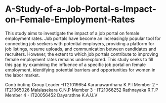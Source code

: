 # A-Study-of-a-Job-Portal-s-Impact-on-Female-Employment-Rates

This study aims to investigate the impact of a job portal on female employment rates. Job portals have become an increasingly popular tool for connecting job seekers with potential employers, providing a platform for job listings, resume uploads, and communication between candidates and recruiters. However, the extent to which job portals contribute to improving female employment rates remains underexplored. This study seeks to fill this gap by examining the influence of a specific job portal on female employment, identifying potential barriers and opportunities for women in the labor market.



Contributing
Group Leader -IT21019654 Karunawardhana K.P.I
Member 2 - IT21065026 Malalasekara C.N.P
Member 3 - IT21066252 Rathnayaka R.T.P
Member 4 - IT20056452 Dayarathne K.A.U.V
